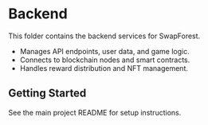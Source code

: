 # Backend

This folder contains the backend services for SwapForest.

- Manages API endpoints, user data, and game logic.
- Connects to blockchain nodes and smart contracts.
- Handles reward distribution and NFT management.

## Getting Started

See the main project README for setup instructions.
